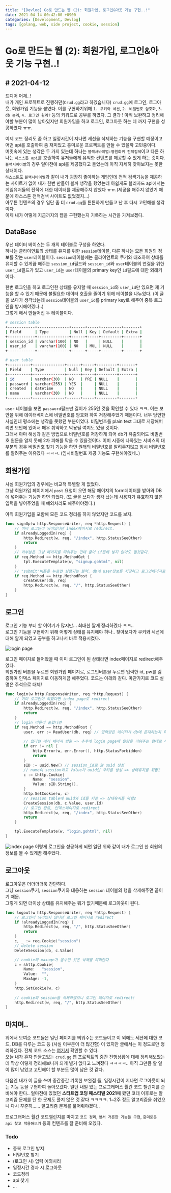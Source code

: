 ```yaml
---
title: "[Devlog] Go로 만드는 웹 (2): 회원가입, 로그인&아웃 기능 구현..!"
date: 2021-04-14 00:42:00 +0900
categories: [Development, Devlog]
tags: [golang, web, side project, cookie, session]
---
```


# Go로 만드는 웹 (2): 회원가입, 로그인&아웃 기능 구현..!

## # 2021-04-12

드디어 어제..!  
내가 개인 프로젝트로 진행하던(`Crud.gg`라고 하겠습니다) `crud.gg`에 로그인, 로그아웃, 회원가입 기능을 붙였다. 이를 구현하기위해 `1. 쿠키와 세션`, `2. 비밀번호 암호화`, `3. db 분리`, `4. 로그인 원리?` 등의 키워드로  공부를 하였다. 그 결과 ! 아직 보완하고 정리해야할 부분이 많이 남아있지만 회원가입을 하고 로그인, 로그아웃 하는 데 까지 구현을 성공하였다 ㅠㅠ.  

이제 코드 정리도 좀 하고 일정시간이 지나면 세션을 삭제하는 기능을 구현할 예정이고 어떤 api를 호출하여 좀 재미있고 흥미로운 프로젝트를 만들 수 있을까 고민중이다.  
머릿속에 있는 생각은 두 가지 있는데 하나는 `블랙서바이벌:영원회귀 전적검색`이고 다른 하나는 `하스스톤 api`를 호출하여 유저들에게 유익한 컨텐츠를 제공할 수 있게 하는 것이다.  
`블랙서바이벌`의 경우 얼마전에 api를 제공했다고 들었는데 아직 자세히 찾아보지는 못한 상태이다.  
`하스스톤`도 `블랙서바이벌`과 같이 내가 굉장히 좋아하는 게임인데 전적 검색기능을 제공하는 사이트가 없어 내가 한번 만들어 볼까 생각을 했었는데 아쉽게도 블리자드 api에서는 게임유저들의 전적에 대한 데이터를 제공해주지 않았다 ㅠㅠ.(제공을 해주지 않았기 때문에 하스스톤 전적검색 사이트도 없었겠지...)   
아무튼 컨텐츠의 경우 일단 좀 더 `crud.gg`를 튼튼하게 만들고 난 후 다시 고민해볼 생각이다.  
이제 내가 어떻게 지금까지의 웹을 구현했는지 기록하는 시간을 가져보겠다.

## DataBase

우선 데이터 베이스는 두 개의 테이블로 구성을 하였다.  
하나는 클라이언트의 상태를 유지를 위한 `session`테이블, 다른 하나는 모든 회원의 정보를 갖는 `user`테이블이다. `session`테이블에는 클라이언트의 쿠키와 대조하여 상태를 유지할 수 있게끔 해주는 `session_id`필드와 `session_id`와 `user`테이블의 연결을 위한 `user_id`필드가 있고 `user_id`는 `user`테이블의 primary key인 `id`필드에 대한 외래키이다.  

한번 로그인을 하고 로그인한 상태를 유지할 때 `session_id`와 `user_id`만 있으면 제 기능을 할 수 있기 때문에 불필요한 데이터 호출을 줄이기 위해 테이블을 나누었다. (이 글을 쓰다가 생각났는데 `session`테이블의 `user_id`를 primary key로 해주어 중복 로그인을 방지해야겠다..)  
그렇게 해서 만들어진 두 테이블이다.

```bash
# session table
+------------+--------------+------+-----+---------+-------+
| Field      | Type         | Null | Key | Default | Extra |
+------------+--------------+------+-----+---------+-------+
| session_id | varchar(100) | NO   |     | NULL    |       |
| user_id    | varchar(100) | NO   | MUL | NULL    |       |
+------------+--------------+------+-----+---------+-------+
```

```bash
# user table
+----------+--------------+------+-----+---------+-------+
| Field    | Type         | Null | Key | Default | Extra |
+----------+--------------+------+-----+---------+-------+
| id       | varchar(30)  | NO   | PRI | NULL    |       |
| password | varchar(255) | YES  |     | NULL    |       |
| created  | datetime     | NO   |     | NULL    |       |
| name     | varchar(30)  | NO   |     | NULL    |       |
+----------+--------------+------+-----+---------+-------+
```

`user` 테이블을 보면 `password`필드만 길이가 255인 것을 확인할 수 있다 ㅋㅋ. 이는 보안을 위해 데이터베이스에 비밀번호를 암호화 하여 저장해주었기 때문이다. 너무 당연한 사실인데 평소에는 생각을 못했던 부분이었다. 비밀번호를 plain text 그대로 저장해버리면 보안에 있어서 매우 취약하고 악용될 여지도 있을 것이다.  
그래서 아마 해싱과 같은 방법으로 비밀번호를 저장하게 되어 db가 유출되어도 비밀번호 원문을 알지 못해 2차 피해를 막을 수 있을것이다. 이미 시중에 나와있는 서비스의 대부분의 경우 비밀번호 찾기 기능을 하면 원래의 비밀번호를 알려주지않고 임시 비밀번호를 알려주는 이유였다 ㅋㅋㅋ. (임시비밀번호 제공 기능도 구현해야겠네..)

## 회원가입

사실 회원가입의 경우에는 비교적 특별할 게 없었다.  
그냥 회원가입 페이지에서 `post` 요청이 오면 해당 페이지의 form데이터를 받아와 DB에 넣어주는 기능만 하면 되었다. (또 글을 쓰다가 생각 났는데 사용자가 유효하지 않은 입력을 넣어주었을 때 예외처리도 해주어야겠다.)  

아직 회원가입을 포함해 모든 코드 정리를 하지 않았지만 코드를 보자.

```go
func signUp(w http.ResponseWriter, req *http.Request) {
    // 이미 로그인이 되어있다면 index페이지로 redirect.
	if alreadyLoggedIn(req) { 
		http.Redirect(w, req, "/index", http.StatusSeeOther)
		return
	}
    // 이부분은 그냥 페이지를 띄워주는 건데 굳이 if문에 넣지 않아도 될것같다.
	if req.Method == http.MethodGet { 
		tpl.ExecuteTemplate(w, "signup.gohtml", nil)
	}
	// "submit"버튼을 누르면 실행되는 블럭. db에 user정보를 저장하고 로그인페이지로 redirect.
	if req.Method == http.MethodPost {
		CreateUser(db, req)
		http.Redirect(w, req, "/", http.StatusSeeOther)
	}
}
```

## 로그인

로그인 기능 부터 할 이야기가 많지만... 최대한 짧게 정리하겠다 ㅋㅋ..  
로그인 기능을 구현하기 위해 어떻게 상태를 유지해야 하나.. 찾아보다가 쿠키와 세션에 대해 알게 되었고 공부를 하고나서 바로 적용시켰다.  

![login page](../../assets/img/posts/devlog/login.png)

로그인 페이지로 들어왔을 때 이미 로그인이 된 상태라면 index페이지로 redirect해주었다.  
회원가입 버튼을 누르면 회원가입 페이지로, 로그인버튼을 누르면 입력한 id, pw를 검증하여 인덱스 페이지로 이동하게끔 해주었다. 코드는 아래와 같다. 마찬가지로 코드 설명은 주석으로 대체!

```go
func login(w http.ResponseWriter, req *http.Request) {
    // 이미 로그인이 되었다면 index page로 redirect
	if alreadyLoggedIn(req) {
		http.Redirect(w, req, "/index", http.StatusSeeOther)
		return
	}
    // login 버튼이 눌렸다면
	if req.Method == http.MethodPost {
		user, err := ReadUser(db, req) // 입력받은 데이터가 db에 존재하는지 확인
		
        // 없다면 에러 페이지 반환 => 추후에 login page에 알람을 띄워주는 형태로 해주자
        if err != nil { 
			http.Error(w, err.Error(), http.StatusForbidden)
			return
		}
		sID := uuid.New() // session_id로 쓸 uuid 생성
        // name이 session이고 Value가 uuid인 쿠키를 생성 => 상태유지를 위함1
		c := &http.Cookie{
			Name:  "session",
			Value: sID.String(),
		}
		http.SetCookie(w, c)
        // session table에 uuid와 id를 저장 => 상태유지를 위함2
		CreateSession(db, c.Value, user.Id)
        // 로그인 완료, 인덱스페이지로 redirect
		http.Redirect(w, req, "/index", http.StatusSeeOther)
		return
	}

	tpl.ExecuteTemplate(w, "login.gohtml", nil)
}
```
![index page](../../assets/img/posts/devlog/2021-04-14/indexPage.PNG)
이렇게 로그인을 성공하게 되면 일단 위와 같이 내가 로그인 한 회원의 정보를 볼 수 있게끔 해주었다.

## 로그아웃

로그아웃은 더더더더욱 간단하다.  
그냥 `session`쿠키, `session`쿠키와 대응하는 `session` 테이블의 행을 삭제해주면 끝이기 때문.  
그렇게 되면 더이상 상태를 유지해주는 뭐가 없기때문에 로그아웃이 된다.

```go
func logout(w http.ResponseWriter, req *http.Request) {
    // 로그인이 되어있지 않다면 로그인 페이지로 redirect
	if !alreadyLoggedIn(req) {
		http.Redirect(w, req, "/", http.StatusSeeOther)
		return
	}
	c, _ := req.Cookie("session")
	// delete session
	DeleteSession(db, c.Value)

	// cookie의 maxage가 음수인 것은 삭제를 의미한다
	c = &http.Cookie{
		Name:   "session",
		Value:  "",
		MaxAge: -1,
	}
	http.SetCookie(w, c)
	
    // cookie와 session을 삭제하였으니 로그인 페이지로 redirect!
	http.Redirect(w, req, "/", http.StatusSeeOther)
}
```

## 마치며..

위에서 보여준 코드들은 일단 페이지를 띄워주는 코드들이고 이 외에도 세션에 대한 코드, DB를 다루는 코드 등 (사실 이부분이 더 많긴함) 이 있지만 글에서는 이 정도로만 정리하겠다. 전체 코드 소스는 [여기서](https://github.com/j1mmyson/Go_CRUD) 확인할 수 있다.  
오늘 내가 혼자 만들고있는 `crud.gg` 웹 프로젝트의 중간 진행상황에 대해 정리해보았는데 막상 이렇게 정리해보니까 되게 별거 없다고 느껴졌다 ㅋㅋㅋㅋ.. 아직 그만큼 할 일이 많이 남았고 고민해야 할 부분도 많이 남은 것 같다.  

다음엔 내가 이 글을 쓰며 중간중간 기록한 보완점 들, 일정시간이 지나면 로그아웃이 되는 기능 등을 구현하여 돌아오겠다. 일단 내일 있는 프로그래머스 월간 코드 챌린지를 준비해야 한다.. 얼마전에 있었던 **스타트업 코딩 페스티벌 2021**때 봤던 코테 이후로는 알고리즘 문제를 단 한 문제도 풀지 않은 것 같다 ㅋㅋㅋㅋ. 1~2주 정도 알고리즘을 쉬었으니 다시 꾸준히...... 알고리즘 문제를 풀어줘야겠다..   

프로그래머스 월간 코드챌린지를 마치고 `코드 정리`, `앞서 거론한 기능들 구현`, `흥미로운 api 찾고 적용해보기` 등의 컨텐츠를 잘 준비해 오겠다. 

### Todo

- 중복 로그인 방지
- 비밀번호 찾기
- (로그인 시) 입력 예외처리
- 일정시간 경과 시 로그아웃
- 코드정리
- api 찾기
- ...